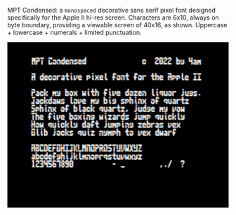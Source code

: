 MPT Condensed: a `monospaced` decorative sans serif pixel font designed specifically for the Apple II hi-res screen. Characters are 6x10, always on byte boundary, providing a viewable screen of 40x16, as shown. Uppercase + lowercase + numerals + limited punctuation.

![screenshot of font sample](sample.png)
